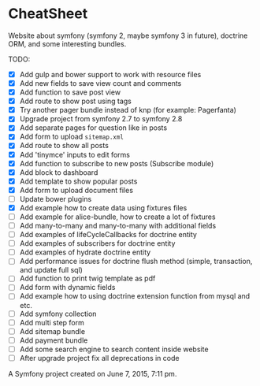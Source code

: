 CheatSheet
==========

Website about symfony (symfony 2, maybe symfony 3 in future), doctrine ORM, and some interesting bundles.

TODO:

- [X] Add gulp and bower support to work with resource files
- [X] Add new fields to save view count and comments
- [X] Add function to save post view
- [X] Add route to show post using tags
- [X] Try another pager bundle instead of knp (for example: Pagerfanta)
- [X] Upgrade project from symfony 2.7 to symfony 2.8
- [X] Add separate pages for question like in posts
- [X] Add form to upload `sitemap.xml`
- [X] Add route to show all posts
- [X] Add 'tinymce' inputs to edit forms
- [X] Add function to subscribe to new posts (Subscribe module)
- [X] Add block to dashboard
- [X] Add template to show popular posts
- [X] Add form to upload document files
- [ ] Update bower plugins
- [X] Add example how to create data using fixtures files
- [ ] Add example for alice-bundle, how to create a lot of fixtures
- [ ] Add many-to-many and many-to-many with additional fields
- [ ] Add examples of lifeCycleCallbacks for doctrine entity
- [ ] Add examples of subscribers for doctrine entity
- [ ] Add examples of hydrate doctrine entity
- [ ] Add performance issues for doctrine flush method (simple, transaction, and update full sql)
- [ ] Add function to print twig template as pdf
- [ ] Add form with dynamic fields
- [ ] Add example how to using doctrine extension function from mysql and etc.
- [ ] Add symfony collection
- [ ] Add multi step form
- [ ] Add sitemap bundle
- [ ] Add payment bundle
- [ ] Add some search engine to search content inside website
- [ ] After upgrade project fix all deprecations in code

A Symfony project created on June 7, 2015, 7:11 pm.

